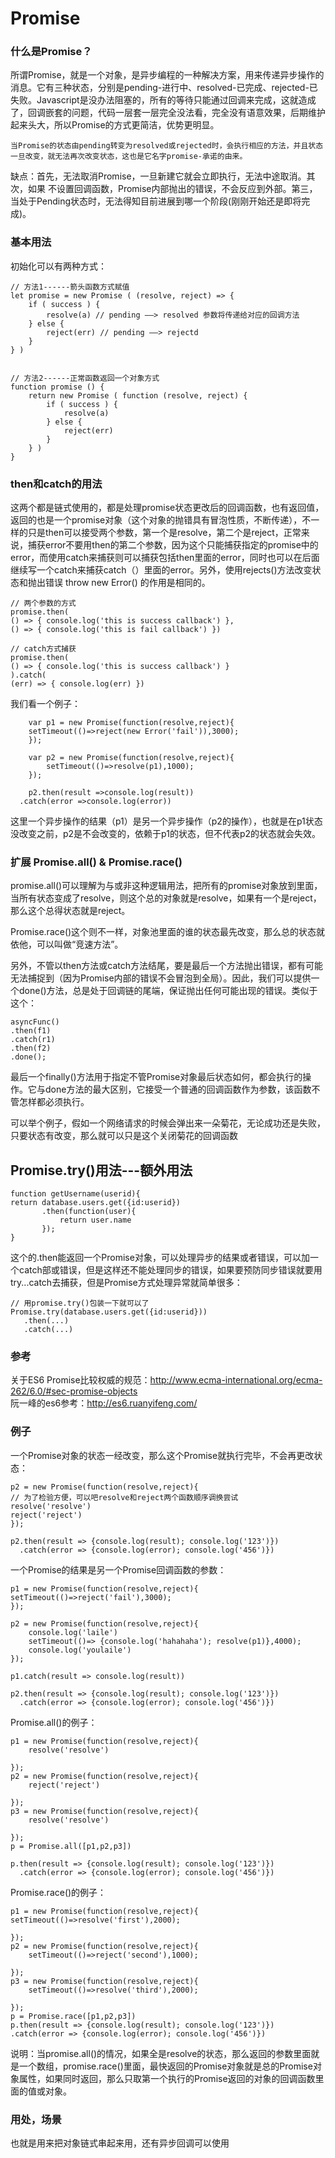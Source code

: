 # Promise
### 什么是Promise？

所谓Promise，就是一个对象，是异步编程的一种解决方案，用来传递异步操作的消息。它有三种状态，分别是pending-进行中、resolved-已完成、rejected-已失败。Javascript是没办法阻塞的，所有的等待只能通过回调来完成，这就造成了，回调嵌套的问题，代码一层套一层完全没法看，完全没有语意效果，后期维护起来头大，所以Promise的方式更简洁，优势更明显。
	
	当Promise的状态由pending转变为resolved或rejected时，会执行相应的方法，并且状态一旦改变，就无法再次改变状态，这也是它名字promise-承诺的由来。
	
缺点：首先，无法取消Promise，一旦新建它就会立即执行，无法中途取消。其次，如果 不设置回调函数，Promise内部抛出的错误，不会反应到外部。第三，当处于Pending状态时，无法得知目前进展到哪一个阶段(刚刚开始还是即将完成)。

### 基本用法

初始化可以有两种方式：

	// 方法1------箭头函数方式赋值
	let promise = new Promise ( (resolve, reject) => {
	    if ( success ) {
	        resolve(a) // pending ——> resolved 参数将传递给对应的回调方法
	    } else {
	        reject(err) // pending ——> rejectd
	    }
	} )
	

	// 方法2------正常函数返回一个对象方式
	function promise () {
	    return new Promise ( function (resolve, reject) {
	        if ( success ) {
	            resolve(a)
	        } else {
	            reject(err)
	        }
	    } )
	}
	
### then和catch的用法

这两个都是链式使用的，都是处理promise状态更改后的回调函数，也有返回值，返回的也是一个promise对象（这个对象的抛错具有冒泡性质，不断传递），不一样的只是then可以接受两个参数，第一个是resolve，第二个是reject，正常来说，捕获error不要用then的第二个参数，因为这个只能捕获指定的promise中的error，而使用catch来捕获则可以捕获包括then里面的error，同时也可以在后面继续写一个catch来捕获catch（）里面的error。另外，使用rejects()方法改变状态和抛出错误 throw new Error() 的作用是相同的。

	// 两个参数的方式
	promise.then(
    () => { console.log('this is success callback') },
    () => { console.log('this is fail callback') })
    
    // catch方式捕获
    promise.then(
    () => { console.log('this is success callback') }
	).catch(
    (err) => { console.log(err) })
    

我们看一个例子：

```
	var p1 = new Promise(function(resolve,reject){
    setTimeout(()=>reject(new Error('fail')),3000);
    });

	var p2 = new Promise(function(resolve,reject){
	    setTimeout(()=>resolve(p1),1000);
	});

	p2.then(result =>console.log(result))
  .catch(error =>console.log(error))
```
这里一个异步操作的结果（p1）是另一个异步操作（p2的操作），也就是在p1状态没改变之前，p2是不会改变的，依赖于p1的状态，但不代表p2的状态就会失效。
### 扩展 Promise.all() &  Promise.race()

promise.all()可以理解为与或非这种逻辑用法，把所有的promise对象放到里面，当所有状态变成了resolve，则这个总的对象就是resolve，如果有一个是reject，那么这个总得状态就是reject。

Promise.race()这个则不一样，对象池里面的谁的状态最先改变，那么总的状态就依他，可以叫做“竞速方法”。

另外，不管以then方法或catch方法结尾，要是最后一个方法抛出错误，都有可能无法捕捉到（因为Promise内部的错误不会冒泡到全局）。因此，我们可以提供一个done()方法，总是处于回调链的尾端，保证抛出任何可能出现的错误。类似于这个：

	asyncFunc()
    .then(f1)
    .catch(r1)
    .then(f2)
    .done();

最后一个finally()方法用于指定不管Promise对象最后状态如何，都会执行的操作。它与done方法的最大区别，它接受一个普通的回调函数作为参数，该函数不管怎样都必须执行。

可以举个例子，假如一个网络请求的时候会弹出来一朵菊花，无论成功还是失败，只要状态有改变，那么就可以只是这个关闭菊花的回调函数

Promise.try()用法---额外用法
---
	function getUsername(userid){
    return database.users.get({id:userid})
           .then(function(user){
               return user.name
           });
	}
这个的.then能返回一个Promise对象，可以处理异步的结果或者错误，可以加一个catch部或错误，但是这样还不能处理同步的错误，如果要预防同步错误就要用try...catch去捕获，但是Promise方式处理异常就简单很多：

	// 用promise.try()包装一下就可以了
	Promise.try(database.users.get({id:userid}))
       .then(...)
       .catch(...)

### 参考

关于ES6 Promise比较权威的规范：http://www.ecma-international.org/ecma-262/6.0/#sec-promise-objects	
阮一峰的es6参考：http://es6.ruanyifeng.com/


### 例子

一个Promise对象的状态一经改变，那么这个Promise就执行完毕，不会再更改状态：

	p2 = new Promise(function(resolve,reject){
	// 为了检验方便，可以吧resolve和reject两个函数顺序调换尝试
    resolve('resolve')
	reject('reject')
	});
	
	p2.then(result => {console.log(result); console.log('123')})
	  .catch(error => {console.log(error); console.log('456')})

一个Promise的结果是另一个Promise回调函数的参数：

	p1 = new Promise(function(resolve,reject){
    setTimeout(()=>reject('fail'),3000);
	});
	
	p2 = new Promise(function(resolve,reject){
		console.log('laile')
	    setTimeout(()=> {console.log('hahahaha'); resolve(p1)},4000);
		console.log('youlaile')
	});
	
	p1.catch(result => console.log(result))
	
	p2.then(result => {console.log(result); console.log('123')})
	  .catch(error => {console.log(error); console.log('456')})

Promise.all()的例子：

	p1 = new Promise(function(resolve,reject){
		resolve('resolve')
		
	});
	p2 = new Promise(function(resolve,reject){
		reject('reject')
		
	});
	p3 = new Promise(function(resolve,reject){
		resolve('resolve')
		
	});
	p = Promise.all([p1,p2,p3])
	
	p.then(result => {console.log(result); console.log('123')})
	  .catch(error => {console.log(error); console.log('456')})

Promise.race()的例子：

	p1 = new Promise(function(resolve,reject){
	setTimeout(()=>resolve('first'),2000);
		
	});
	p2 = new Promise(function(resolve,reject){
		setTimeout(()=>reject('second'),1000);
		
	});
	p3 = new Promise(function(resolve,reject){
		setTimeout(()=>resolve('third'),2000);
		
	});
	p = Promise.race([p1,p2,p3])
	p.then(result => {console.log(result); console.log('123')})
  	.catch(error => {console.log(error); console.log('456')})
  	
  	
说明：当promise.all()的情况，如果全是resolve的状态，那么返回的参数里面就是一个数组，promise.race()里面，最快返回的Promise对象就是总的Promise对象属性，如果同时返回，那么只取第一个执行的Promise返回的对象的回调函数里面的值或对象。
  	
  	
### 用处，场景

也就是用来把对象链式串起来用，还有异步回调可以使用

